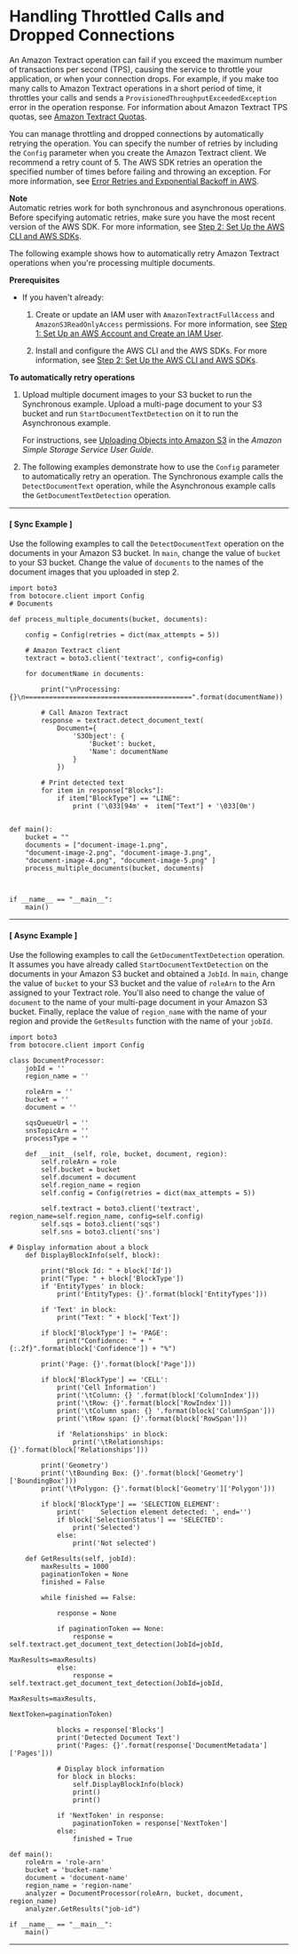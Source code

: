 # Handling Throttled Calls and Dropped Connections<a name="handling-errors"></a>

An Amazon Textract operation can fail if you exceed the maximum number of transactions per second \(TPS\), causing the service to throttle your application, or when your connection drops\. For example, if you make too many calls to Amazon Textract operations in a short period of time, it throttles your calls and sends a `ProvisionedThroughputExceededException` error in the operation response\. For information about Amazon Textract TPS quotas, see [Amazon Textract Quotas](https://docs.aws.amazon.com/general/latest/gr/textract.html)\. 

You can manage throttling and dropped connections by automatically retrying the operation\. You can specify the number of retries by including the `Config` parameter when you create the Amazon Textract client\. We recommend a retry count of 5\. The AWS SDK retries an operation the specified number of times before failing and throwing an exception\. For more information, see [Error Retries and Exponential Backoff in AWS](https://docs.aws.amazon.com/general/latest/gr/api-retries.html)\.

**Note**  
Automatic retries work for both synchronous and asynchronous operations\. Before specifying automatic retries, make sure you have the most recent version of the AWS SDK\. For more information, see [Step 2: Set Up the AWS CLI and AWS SDKs](setup-awscli-sdk.md)\.

The following example shows how to automatically retry Amazon Textract operations when you're processing multiple documents\. 

**Prerequisites**
+ If you haven't already:

  1. Create or update an IAM user with `AmazonTextractFullAccess` and `AmazonS3ReadOnlyAccess` permissions\. For more information, see [Step 1: Set Up an AWS Account and Create an IAM User](setting-up.md#setting-up-iam)\.

  1. Install and configure the AWS CLI and the AWS SDKs\. For more information, see [Step 2: Set Up the AWS CLI and AWS SDKs](setup-awscli-sdk.md)\.

**To automatically retry operations**

1. Upload multiple document images to your S3 bucket to run the Synchronous example\. Upload a multi\-page document to your S3 bucket and run `StartDocumentTextDetection` on it to run the Asynchronous example\.

   For instructions, see [Uploading Objects into Amazon S3](https://docs.aws.amazon.com/AmazonS3/latest/user-guide/UploadingObjectsintoAmazonS3.html) in the *Amazon Simple Storage Service User Guide*\.

1. The following examples demonstrate how to use the `Config` parameter to automatically retry an operation\. The Synchronous example calls the `DetectDocumentText` operation, while the Asynchronous example calls the `GetDocumentTextDetection` operation\. 

------
#### [ Sync Example ]

   Use the following examples to call the `DetectDocumentText` operation on the documents in your Amazon S3 bucket\. In `main`, change the value of `bucket` to your S3 bucket\. Change the value of `documents` to the names of the document images that you uploaded in step 2\.

   ```
   import boto3
   from botocore.client import Config
   # Documents
   
   def process_multiple_documents(bucket, documents):
       
       config = Config(retries = dict(max_attempts = 5))
    
       # Amazon Textract client
       textract = boto3.client('textract', config=config)
    
       for documentName in documents:
    
           print("\nProcessing: {}\n==========================================".format(documentName))
    
           # Call Amazon Textract
           response = textract.detect_document_text(
               Document={
                   'S3Object': {
                       'Bucket': bucket,
                       'Name': documentName
                   }
               })
    
           # Print detected text
           for item in response["Blocks"]:
               if item["BlockType"] == "LINE":
                   print ('\033[94m' +  item["Text"] + '\033[0m')
   
   
   def main():
       bucket = ""
       documents = ["document-image-1.png",
       "document-image-2.png", "document-image-3.png",
       "document-image-4.png", "document-image-5.png" ]
       process_multiple_documents(bucket, documents)
   
   
   
   if __name__ == "__main__":
       main()
   ```

------
#### [ Async Example ]

   Use the following examples to call the `GetDocumentTextDetection` operation\. It assumes you have already called `StartDocumentTextDetection` on the documents in your Amazon S3 bucket and obtained a `JobId`\. In `main`, change the value of `bucket` to your S3 bucket and the value of `roleArn` to the Arn assigned to your Textract role\. You'll also need to change the value of `document` to the name of your multi\-page document in your Amazon S3 bucket\. Finally, replace the value of `region_name` with the name of your region and provide the `GetResults` function with the name of your `jobId`\.

   ```
   import boto3
   from botocore.client import Config
   
   class DocumentProcessor:
       jobId = ''
       region_name = ''
   
       roleArn = ''
       bucket = ''
       document = ''
   
       sqsQueueUrl = ''
       snsTopicArn = ''
       processType = ''
   
       def __init__(self, role, bucket, document, region):
           self.roleArn = role
           self.bucket = bucket
           self.document = document
           self.region_name = region
           self.config = Config(retries = dict(max_attempts = 5))
   
           self.textract = boto3.client('textract', region_name=self.region_name, config=self.config)
           self.sqs = boto3.client('sqs')
           self.sns = boto3.client('sns')
   
   # Display information about a block
       def DisplayBlockInfo(self, block):
   
           print("Block Id: " + block['Id'])
           print("Type: " + block['BlockType'])
           if 'EntityTypes' in block:
               print('EntityTypes: {}'.format(block['EntityTypes']))
   
           if 'Text' in block:
               print("Text: " + block['Text'])
   
           if block['BlockType'] != 'PAGE':
               print("Confidence: " + "{:.2f}".format(block['Confidence']) + "%")
   
           print('Page: {}'.format(block['Page']))
   
           if block['BlockType'] == 'CELL':
               print('Cell Information')
               print('\tColumn: {} '.format(block['ColumnIndex']))
               print('\tRow: {}'.format(block['RowIndex']))
               print('\tColumn span: {} '.format(block['ColumnSpan']))
               print('\tRow span: {}'.format(block['RowSpan']))
   
               if 'Relationships' in block:
                   print('\tRelationships: {}'.format(block['Relationships']))
   
           print('Geometry')
           print('\tBounding Box: {}'.format(block['Geometry']['BoundingBox']))
           print('\tPolygon: {}'.format(block['Geometry']['Polygon']))
   
           if block['BlockType'] == 'SELECTION_ELEMENT':
               print('    Selection element detected: ', end='')
               if block['SelectionStatus'] == 'SELECTED':
                   print('Selected')
               else:
                   print('Not selected')
   
       def GetResults(self, jobId):
           maxResults = 1000
           paginationToken = None
           finished = False
   
           while finished == False:
   
               response = None
   
               if paginationToken == None:
                   response = self.textract.get_document_text_detection(JobId=jobId,
                                                                            MaxResults=maxResults)
               else:
                   response = self.textract.get_document_text_detection(JobId=jobId,
                                                                            MaxResults=maxResults,
                                                                            NextToken=paginationToken)
   
               blocks = response['Blocks']
               print('Detected Document Text')
               print('Pages: {}'.format(response['DocumentMetadata']['Pages']))
   
               # Display block information
               for block in blocks:
                   self.DisplayBlockInfo(block)
                   print()
                   print()
   
               if 'NextToken' in response:
                   paginationToken = response['NextToken']
               else:
                   finished = True
   
   def main():
       roleArn = 'role-arn'
       bucket = 'bucket-name'
       document = 'document-name'
       region_name = 'region-name'
       analyzer = DocumentProcessor(roleArn, bucket, document, region_name)
       analyzer.GetResults("job-id")
   
   if __name__ == "__main__":
       main()
   ```

------